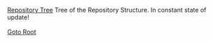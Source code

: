[Repository Tree](REPOSITORY_STRUCTURE.md) Tree of the Repository Structure. In constant state of update! <br>
<br>
[Goto Root](/README.md)
